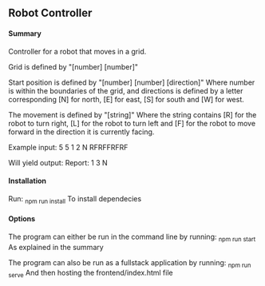 ## Robot Controller

#### Summary
Controller for a robot that moves in a grid.

Grid is defined by "[number] [number]"

Start position is defined by "[number] [number] [direction]"
Where number is within the boundaries of the grid, and directions is defined by a letter corresponding [N] for north, [E] for east, [S] for south and [W] for west.

The movement is defined by "[string]"
Where the string contains [R] for the robot to turn right, [L] for the robot to turn left and [F] for the robot to move forward in the direction it is currently facing.

Example input:
5 5
1 2 N
RFRFFRFRF

Will yield output:
Report: 1 3 N


#### Installation
Run:
<sub>npm run install</sub>
To install dependecies

#### Options
The program can either be run in the command line by running:
<sub>npm run start</sub>
As explained in the summary

The program can also be run as a fullstack application by running:
<sub>npm run serve</sub>
And then hosting the frontend/index.html file
